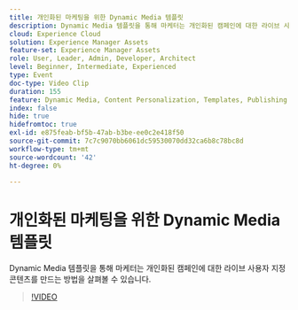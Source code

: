 ```yaml
---
title: 개인화된 마케팅을 위한 Dynamic Media 템플릿
description: Dynamic Media 템플릿을 통해 마케터는 개인화된 캠페인에 대한 라이브 사용자 지정 콘텐츠를 만드는 방법을 살펴볼 수 있습니다.
cloud: Experience Cloud
solution: Experience Manager Assets
feature-set: Experience Manager Assets
role: User, Leader, Admin, Developer, Architect
level: Beginner, Intermediate, Experienced
type: Event
doc-type: Video Clip
duration: 155
feature: Dynamic Media, Content Personalization, Templates, Publishing
index: false
hide: true
hidefromtoc: true
exl-id: e875feab-bf5b-47ab-b3be-ee0c2e418f50
source-git-commit: 7c7c9070bb6061dc59530070dd32ca6b8c78bc8d
workflow-type: tm+mt
source-wordcount: '42'
ht-degree: 0%

---
```


# 개인화된 마케팅을 위한 Dynamic Media 템플릿

Dynamic Media 템플릿을 통해 마케터는 개인화된 캠페인에 대한 라이브 사용자 지정 콘텐츠를 만드는 방법을 살펴볼 수 있습니다.

>[!VIDEO](https://video.tv.adobe.com/v/3459241/?learn=on&enablevpops)
